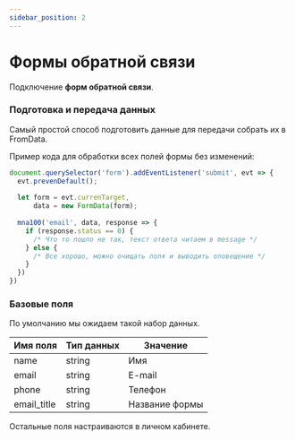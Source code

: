 ```yaml
---
sidebar_position: 2
---
```


# Формы обратной связи

Подключение **форм обратной связи**.

### Подготовка и передача данных

Самый простой способ подготовить данные для передачи собрать их в FromData.

Пример кода для обработки всех полей формы без изменений:
```js
document.querySelector('form').addEventListener('submit', evt => {
  evt.prevenDefault();
  
  let form = evt.currenTarget, 
      data = new FormData(form);
  
  mna100('email', data, response => {
    if (response.status == 0) {
      /* Что то пошло не так, текст ответа читаем в message */
    } else {
      /* Все хорошо, можно очищать поля и выводить оповещение */
    }
  })
})
```

### Базовые поля

По умолчанию мы ожидаем такой набор данных.

| Имя поля      | Тип данных | Значение       |
|---------------|------------|----------------|
| name          | string     | Имя            | 
| email         | string     | E-mail         |
| phone         | string     | Телефон        |
| email_title   | string     | Название формы |

Остальные поля настраиваются в личном кабинете.